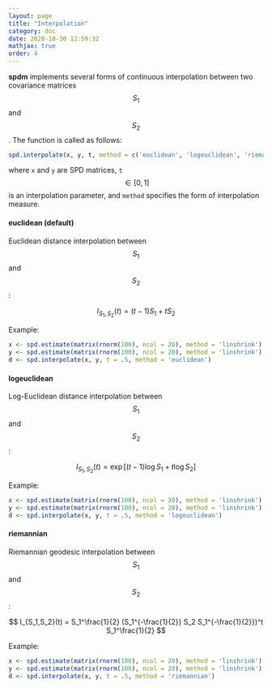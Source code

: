 ```yaml
---
layout: page
title: "Interpolation"
category: doc
date: 2020-10-30 12:59:32
mathjax: true
order: 4
---
```


**spdm** implements several forms of continuous interpolation between two covariance matrices $$S_1$$ and $$S_2$$. The function is called as follows:
```r
spd.interpolate(x, y, t, method = c('euclidean', 'logeuclidean', 'riemannian'), ...)
```
where `x` and `y` are SPD matrices, `t` $$\in [0,1]$$ is an interpolation parameter, and `method` specifies the form of interpolation measure.

<h4>euclidean (default)</h4>

Euclidean distance interpolation between $$S_1$$ and $$S_2$$:

$$
    I_{S_1,S_2}(t) = (t-1)S_1 + tS_2
$$

Example:
```r
x <- spd.estimate(matrix(rnorm(100), ncol = 20), method = 'linshrink')
y <- spd.estimate(matrix(rnorm(100), ncol = 20), method = 'linshrink')
d <- spd.interpolate(x, y, t = .5, method = 'euclidean')
```

<h4>logeuclidean</h4>

Log-Euclidean distance interpolation between $$S_1$$ and $$S_2$$:

$$
    I_{S_1,S_2}(t) = \exp \left [ (t-1)\log{S_1} + t\log{S_2} \right ]
$$

Example:
```r
x <- spd.estimate(matrix(rnorm(100), ncol = 20), method = 'linshrink')
y <- spd.estimate(matrix(rnorm(100), ncol = 20), method = 'linshrink')
d <- spd.interpolate(x, y, t = .5, method = 'logeuclidean')
```

<h4>riemannian</h4>

Riemannian geodesic interpolation between $$S_1$$ and $$S_2$$:

$$
    I_{S_1,S_2}(t) = S_1^\frac{1}{2} (S_1^{-\frac{1}{2}} S_2 S_1^{-\frac{1}{2}})^t S_1^\frac{1}{2}
$$

Example:
```r
x <- spd.estimate(matrix(rnorm(100), ncol = 20), method = 'linshrink')
y <- spd.estimate(matrix(rnorm(100), ncol = 20), method = 'linshrink')
d <- spd.interpolate(x, y, t = .5, method = 'riemannian')
```


